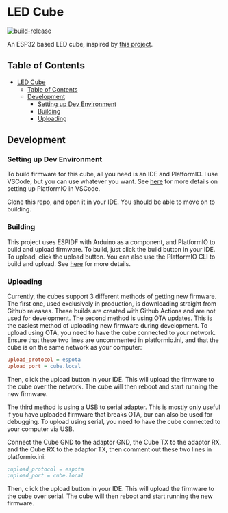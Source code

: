 # LED Cube

[![build-release](https://github.com/elliotmatson/LED_Cube/actions/workflows/build-release.yml/badge.svg)](https://github.com/elliotmatson/LED_Cube/actions/workflows/build-release.yml)

An ESP32 based LED cube, inspired by [this project](https://github.com/Staacks/there.oughta.be/tree/master/led-cube).

## Table of Contents
- [LED Cube](#led-cube)
  - [Table of Contents](#table-of-contents)
  - [Development](#development)
    - [Setting up Dev Environment](#setting-up-dev-environment)
    - [Building](#building)
    - [Uploading](#uploading)

## Development

### Setting up Dev Environment
To build firmware for this cube, all you need is an IDE and PlatformIO. I use VSCode, but you can use whatever you want. See [here](https://docs.platformio.org/en/latest/integration/ide/vscode.html#quick-start) for more details on setting up PlatformIO in VSCode.

Clone this repo, and open it in your IDE. You should be able to move on to building.

### Building
This project uses ESPIDF with Arduino as a component, and PlatformIO to build and upload firmware. To build, just click the build button in your IDE. To upload, click the upload button. You can also use the PlatformIO CLI to build and upload. See [here](https://docs.platformio.org/en/latest/core/userguide/cmd_build.html) for more details.

### Uploading
Currently, the cubes support 3 different methods of getting new firmware. The first one, used exclusively in production, is downloading straight from Github releases. These builds are created with Github Actions and are not used for development. The second method is using OTA updates. This is the easiest method of uploading new firmware during development. To upload using OTA, you need to have the cube connected to your network. Ensure that these two lines are uncommented in platformio.ini, and that the cube is on the same network as your computer:

```ini
upload_protocol = espota
upload_port = cube.local
```

Then, click the upload button in your IDE. This will upload the firmware to the cube over the network. The cube will then reboot and start running the new firmware. 

The third method is using a USB to serial adapter. This is mostly only useful if you have uploaded firmware that breaks OTA, bur can also be used for debugging. To upload using serial, you need to have the cube connected to your computer via USB. 


Connect the Cube GND to the adaptor GND, the Cube TX to the adaptor RX, and the Cube RX to the adaptor TX, then comment out these two lines in platformio.ini:

```ini
;upload_protocol = espota
;upload_port = cube.local
```
    
Then, click the upload button in your IDE. This will upload the firmware to the cube over serial. The cube will then reboot and start running the new firmware.
